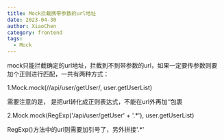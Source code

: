 ```yaml
---
title: Mock拦截携带参数的url地址
date: 2023-04-30
author: XiaoChen
category: frontend
tags:
  - Mock
---
```


mock只能拦截确定的url地址，拦截到不到带参数的url，如果一定要传参数则要加个正则进行匹配，一共有两种方式：

1.Mock.mock(/\/api\/user\/getUser/, user.getUserList)

需要注意的是， 是把url转化成正则表达式，不能在url外再加‘’包裹

2.Mock.mock(RegExp('/api/user/getUser' + '.*'), user.getUserList)

RegExp()方法中的url则需要加引号了，另外拼接'.*'
